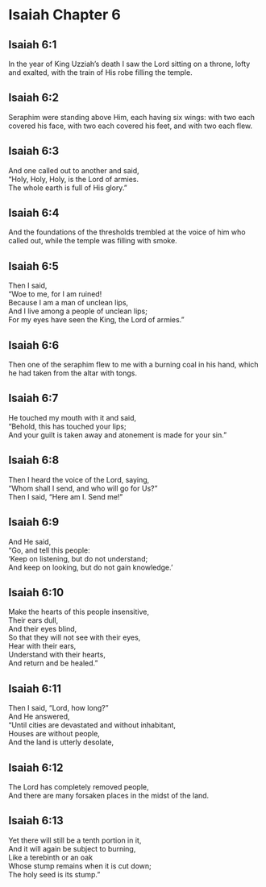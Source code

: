 # Isaiah Chapter 6

## Isaiah 6:1  
In the year of King Uzziah’s death I saw the Lord sitting on a throne, lofty and exalted, with the train of His robe filling the temple.

## Isaiah 6:2  
Seraphim were standing above Him, each having six wings: with two each covered his face, with two each covered his feet, and with two each flew.

## Isaiah 6:3  
And one called out to another and said,  
“Holy, Holy, Holy, is the Lord of armies.  
The whole earth is full of His glory.”

## Isaiah 6:4  
And the foundations of the thresholds trembled at the voice of him who called out, while the temple was filling with smoke.

## Isaiah 6:5  
Then I said,  
“Woe to me, for I am ruined!  
Because I am a man of unclean lips,  
And I live among a people of unclean lips;  
For my eyes have seen the King, the Lord of armies.”

## Isaiah 6:6  
Then one of the seraphim flew to me with a burning coal in his hand, which he had taken from the altar with tongs.

## Isaiah 6:7  
He touched my mouth with it and said,  
“Behold, this has touched your lips;  
And your guilt is taken away and atonement is made for your sin.”

## Isaiah 6:8  
Then I heard the voice of the Lord, saying,  
“Whom shall I send, and who will go for Us?”  
Then I said, “Here am I. Send me!”

## Isaiah 6:9  
And He said,  
“Go, and tell this people:  
‘Keep on listening, but do not understand;  
And keep on looking, but do not gain knowledge.’

## Isaiah 6:10  
Make the hearts of this people insensitive,  
Their ears dull,  
And their eyes blind,  
So that they will not see with their eyes,  
Hear with their ears,  
Understand with their hearts,  
And return and be healed.”

## Isaiah 6:11  
Then I said, “Lord, how long?”  
And He answered,  
“Until cities are devastated and without inhabitant,  
Houses are without people,  
And the land is utterly desolate,

## Isaiah 6:12  
The Lord has completely removed people,  
And there are many forsaken places in the midst of the land.

## Isaiah 6:13  
Yet there will still be a tenth portion in it,  
And it will again be subject to burning,  
Like a terebinth or an oak  
Whose stump remains when it is cut down;  
The holy seed is its stump.”
